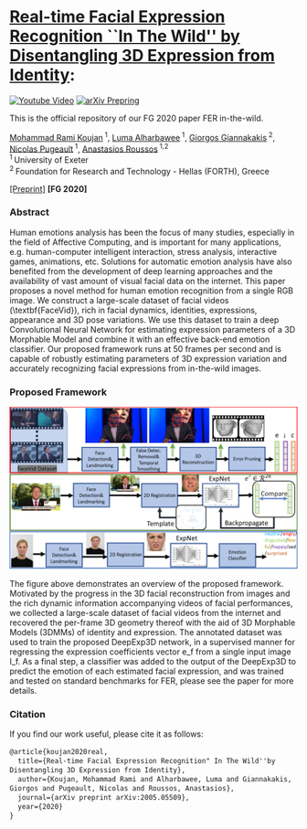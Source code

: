 # [Real-time Facial Expression Recognition ``In The Wild'' by Disentangling 3D Expression from Identity](https://arxiv.org/abs/2005.05509):
[![Youtube Video](https://img.shields.io/badge/HD%20Video-Results-lightgrey?logo=youtube)](https://youtu.be/Gnkw6TY5ZuU	)
[![arXiv Prepring](https://img.shields.io/badge/arXiv-Preprint-lightgrey?logo=arxiv)](https://arxiv.org/abs/2005.05509)

This is the official repository of our FG 2020 paper FER in-the-wild.

[Mohammad Rami Koujan](https://github.com/mrkoujan)<sup> 1</sup>,
[Luma Alharbawee](https://www.researchgate.net/profile/Luma_Alharbawee)<sup> 1</sup>,
[Giorgos Giannakakis](https://projects.ics.forth.gr/cbml/index_main.php?l=e&c=689)<sup> 2</sup>,
[Nicolas Pugeault](http://empslocal.ex.ac.uk/people/staff/np331/)<sup> 1</sup>,
[Anastasios Roussos](http://users.ics.forth.gr/~troussos/)<sup> 1,2</sup>
<br/>
<sup>1 </sup>University of Exeter
<br/>
<sup>2 </sup>Foundation for Research and Technology - Hellas (FORTH), Greece


[[Preprint]](https://arxiv.org/pdf/2005.05509.pdf)
__[FG 2020]__

### Abstract 

Human emotions analysis has been the focus of many studies, especially in the field of Affective Computing, and is important for many applications, e.g. human-computer
intelligent interaction, stress analysis, interactive games, animations, etc. Solutions for automatic emotion analysis have also benefited from the development of deep learning approaches and 
the availability of vast amount of visual facial data on the internet. This paper proposes a novel method for human emotion recognition from a single RGB image. We construct a large-scale dataset of facial videos (\textbf{FaceVid}), rich in facial dynamics, identities, expressions, appearance and 3D pose variations. We use this dataset to train a deep Convolutional Neural Network for estimating expression parameters of a 3D Morphable Model and combine it with an effective back-end emotion classifier. Our proposed framework runs at 50 frames per second and is capable of 
robustly estimating parameters of 3D expression variation and accurately recognizing facial expressions from in-the-wild images.

### Proposed Framework

![Framework Image](images/pipeline.png "framework image")

The figure above demonstrates an overview of the proposed framework. Motivated by the progress in the 3D facial reconstruction from images and the rich dynamic information accompanying videos of facial performances, we collected a large-scale dataset of facial videos from the internet and recovered the per-frame 3D geometry thereof with the aid of 3D Morphable Models (3DMMs) of identity and expression. The annotated dataset was used to train the proposed DeepExp3D network, in a supervised manner for regressing the expression coefficients vector e_f from a single input image I_f. As a final step, a classifier was added to the output of the DeepExp3D to predict the emotion of each estimated facial expression, and was trained and tested on standard benchmarks for FER, please see the paper for more details. 


### Citation
If you find our work useful, please cite it as follows:
```
@article{koujan2020real,
  title={Real-time Facial Expression Recognition" In The Wild''by Disentangling 3D Expression from Identity},
  author={Koujan, Mohammad Rami and Alharbawee, Luma and Giannakakis, Giorgos and Pugeault, Nicolas and Roussos, Anastasios},
  journal={arXiv preprint arXiv:2005.05509},
  year={2020}
}
```
